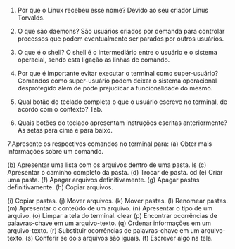 1. Por que o Linux recebeu esse nome?
Devido ao seu criador Linus Torvalds.

2. O que são daemons?
São usuários criados por demanda para controlar processos que podem eventualmente ser parados por outros usuários.

3. O que é o shell?
O shell é o intermediário entre o usuário e o sistema operacial, sendo esta ligação as linhas de comando.

4. Por que é importante evitar executar o terminal como super-usuário?
Comandos como super-usuário podem deixar o sistema operacional desprotegido além de pode prejudicar a funcionalidade do mesmo.

5. Qual botão do teclado completa o que o usuário escreve no terminal, de acordo com o contexto?
Tab.

6. Quais botões do teclado apresentam instruções escritas anteriormente?
As setas para cima e para baixo.

7.Apresente os respectivos comandos no terminal para: 
(a) Obter mais informações sobre um comando.


(b) Apresentar uma lista com os arquivos dentro de uma pasta. 
ls
(c) Apresentar o caminho completo da pasta. 
(d) Trocar de pasta. 
cd
(e) Criar uma pasta. 
(f) Apagar arquivos definitivamente. 
(g) Apagar pastas definitivamente. 
(h) Copiar arquivos. 

(i) Copiar pastas. 
(j) Mover arquivos. 
(k) Mover pastas. 
(l) Renomear pastas. 
(m) Apresentar o conteúdo de um arquivo. 
(n) Apresentar o tipo de um arquivo. 
(o) Limpar a tela do terminal. 
clear
(p) Encontrar ocorrências de palavras-chave em um arquivo-texto. 
(q) Ordenar informações em um arquivo-texto. 
(r) Substituir ocorrências de palavras-chave em um arquivo-texto. 
(s) Conferir se dois arquivos são iguais. 
(t) Escrever algo na tela.

